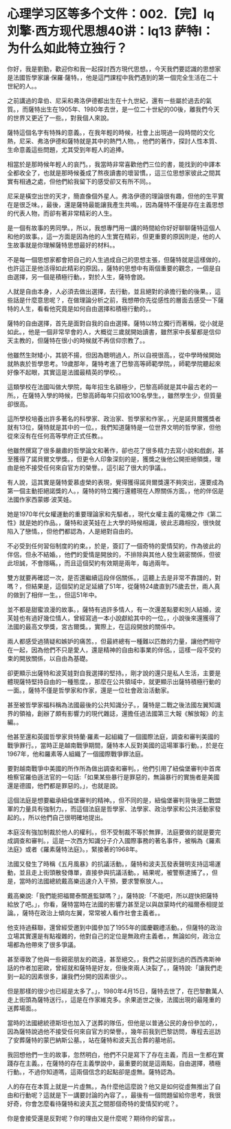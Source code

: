 # 心理学习区等多个文件：002.【完】lq刘擎·西方现代思想40讲：lq13 萨特I：为什么如此特立独行？

你好，我是劉勤，歡迎你和我一起探討西方現代思想。，今天我們要認識的思想家是法國哲學家讓·保羅·薩特。，他是這門課程中我們遇到的第一個完全生活在二十世紀的人。。

之前講過的韋伯、尼采和弗洛伊德都出生在十九世紀，還有一些屬於過去的氣質。，而薩特出生在1905年、1980年去世，是一位二十世紀的00後，離我們今天的世界又更近了一些。，對我個人來說。

薩特這個名字有特殊的意義。，在我年輕的時候，社會上出現過一段時間的文化熱，尼采、弗洛伊德和薩特就是其中的熱門人物。，他們的著作，探討人性本質、生命意義這些問題，尤其受到年輕人的追捧。

相當於是那時候年輕人的哀鬥。，我當時非常喜歡他們三位的書，能找到的中譯本全都收全了，也就是那時候養成了熬夜讀書的壞習慣。，這三位思想家彼此之間其實有相通之處，但他們給我留下的感受卻又有所不同。。

尼采是橫空出世的天才，簡直像個外星人。弗洛伊德的理論很有趣，但他的生平實在是很乏味。，最後，還是薩特最能讓我產生共鳴。，因為薩特不僅是存在主義思想的代表人物，而卻有著非常精彩的人生。

是一個有故事的男同學。，所以，我想專門用一講的時間給你好好聊聊薩特這個人和他的故事。，這一方面是因為他的人生實在精彩，但更重要的原因則是，他的人生故事就是你理解薩特思想最好的材料。。

不是每一個思想家都會把自己的人生過成自己的思想主張，但薩特就是這樣做的，也許這正是他活得如此精彩的原因。，薩特的思想中有兩個重要的觀念，一個是自由選擇，另一個是積極行動。，對於人生，薩特會說。

人就是自由本身，人必須去做出選擇，去行動，並且絕對的承擔行動的後果。，這些話是什麼意思呢？，在做理論分析之前，我想帶你先從感性的層面去感受一下薩特的人生，看看他究竟是如何自由選擇和積極行動的。。

薩特的自由選擇，首先是面對自我的自由選擇。薩特以特立獨行而著稱，從小就是如此。，他是一個非常早會的人，大概從三歲就開始讀書，雖然家中長輩都是信仰天主教的，但薩特在很小的時候就不再信仰宗教了。。

他雖然生財矮小，其貌不揚，但因為聰明過人，所以自視很高。，從中學時候開始就熱衷於哲學思考。19歲那年，薩特考進了巴黎高等師範學院。，師範學院聽起來好像不起眼，其實這是法國最精英的學校。。

這類學校在法國叫做大學院，每年招生名額極少，巴黎高師就是其中最古老的一所。，在薩特入學的時候，巴黎高師每年只招收100名學生。，雖然學生少，但質量卻很高。

這所學校培養出許多著名的科學家、政治家、哲學家和作家。，光是諾貝爾獲獎者就有13位，薩特就是其中的一位。，我們知道薩特是一位世界文明的哲學家，但他從來沒有在任何高等學府正式任教。。

他雖然撰寫了很多嚴肅的哲學論文和著作，卻也花了很多精力去寫小說和戲劇，甚至獲得了諾貝爾文學獎。，但更令人印象深刻的是，獲獎之後他公開拒絕領獎，理由是他不接受任何來自官方的榮譽。，這引起了很大的爭議。。

有人說，這其實是薩特愛慕虛榮的表現，覺得獲得諾貝爾獎還不夠突出，還要成為第一個主動拒絕諾獎的人。，薩特的特立獨行還體現在人際關係方面。，他的伴侶是法國作家西蒙娜·波芙娃。

她是1970年代女權運動的重要理論家和先驅者。，現代女權主義的電機之作《第二性》就是她的作品。，薩特和波芙娃在上大學的時候相識，彼此志趣相投，很快就陷入了戀情。，但他們都認為，人是絕對自由的。

不必受到任何習俗制度的約束。，於是，簽訂了一個奇特的愛情契約，作為彼此的伴侶，但永不結婚。，他們的愛情是開放的，不排除與其他人發生親密關係，但彼此坦誠，不會隱瞞。，而且這個契約有效期是兩年，每過兩年。

雙方就要再確認一次，是否還繼續這段伴侶關係。，這聽上去是非常不靠譜的，對嗎？，但結果是，這個契約足足延續了51年，從薩特24歲直到75歲去世，兩人真的做到了相伴一生。，但這51年中。

並不都是甜蜜浪漫的故事。，薩特有過許多情人，有一次還差點要和別人結婚，波芙娃也有過好幾位情人，曾經寫過一本小說獻給其中的一位。，小說後來還獲得了法國的最高文學獎，宮古爾獎。，實際上，在這段開放的關係中。

兩人都感受過猜疑和嫉妒的痛苦。，但最終總有一種難以匹敵的力量，讓他們相守在一起，因為他們不只是愛人，還是精神的自由和事業的伴侶。，這樣一段不受約束的開放關係，以自由為基礎。

卻更顯示出薩特和波芙娃對自我選擇的堅持。，剛才說的還只是私人生活，主要是體現薩特堅持自由的一種態度。，那麼在公共領域中，就更顯示出薩特積極行動的一面。，薩特不僅是哲學家和作家，還是一位社會政治活動家。

甚至被哲學家福科稱為法國最後的公共知識分子。，薩特是二戰之後法國左翼知識界的領袖，創辦了頗有影響力的現代雜誌，還擔任過法國第三大報《解放報》的主編。。

他甚至還和英國哲學家貝特蘭·羅素一起組織了一個國際法庭，調查和審判美國的戰爭罪行。，當時正是越南戰爭期間，薩特本人反對美國的這場軍事行動。，於是在1967年，他和羅素等人組織了一個國際戰爭罪法庭。

要對越南戰爭中美國的所作所為做出調查和審判。，他們引用了紐倫堡審判中首席檢察官羅伯遜法官的一句話:「如果某些暴行是罪惡的，無論暴行的實施者是美國還是德國，他們都是罪惡的。」，也就是說。

這個法庭是想要繼承紐倫堡審判的精神。，但不同的是，紐倫堡審判背後是二戰盟軍的力量具有強制力。，而這個法庭是哲學家、法學家、政治學家和公共活動家發起的。，所以他們自己很明確地提出。

本庭沒有強加制裁於他人的權利。，但不受制裁不等於無罪，法庭要做的就是要完成調查和審判。，這是一次西方知識分子介入國際事務的著名事件，被稱為《羅素法庭》或者《羅素薩特法庭》。，緊接著的1968年。

法國又發生了時稱《五月風暴》的抗議活動。，薩特和波夫瓦發表聲明支持這場運動，並且走上街頭散發傳單，直接參與抗議活動。，結果呢，被警察逮捕了。，但是，當時的法國總統戴高樂迅速介入干預，要求警察放人。。

戴高樂說:「我們能把福爾泰關進監獄嗎？」，薩特說:「不能吧，所以趕快把薩特給放了吧。」，你看，薩特當時在法國的影響力甚至足以與啟蒙時代的福爾泰相提並論。，薩特在政治上傾向左翼，常常被人看作社會主義者。。

他支持過蘇聯，還曾經受邀到中國參加了1955年的國慶觀禮活動。，但薩特的政治立場其實還是有點複雜的，他對自己的定位是無政府主義者。，無論如何，政治立場都為他帶來了很多爭議。

甚至導致了他與一些親密朋友的疏遠，甚至絕交。，我們之前提到過的西西弗斯神話的作者加密歐，曾經就和薩特是好友，但後來兩人決裂了。，薩特說:「讓我們走到一起的因素很多，讓我們分開的因素很少。。

但是那樣的很少也已經是太多了。」，1980年4月15日，薩特去世了，在巴黎數萬人走上街頭為薩特送行。，這是在作家維克多。余果逝世之後，法國出現的最隆重的送葬場面。。

當時的法國總統德斯坦也加入了送葬的隊伍，但他是以普通公民的身份參加的，，因為薩特說過他不接受任何來自官方的榮譽。，幾年前我到巴黎訪問，專程去巡訪了安葬薩特的蒙巴納斯公墓。，站在薩特和波夫瓦合葬的墓地前。

我回想他們一生的故事，忽然明白，他們不只是寫下了存在主義，而且一生都在實踐存在主義。，在薩特的存在主義學說中，最重要的就是這兩點，自由選擇，積極行動。，不過你知道嗎，這兩個信念的起點卻是虛無。薩特認為。

人的存在在本質上就是一片虛無。，為什麼他這麼說？他又是如何從虛無推出了自由和行動呢？這就是下一講要討論的內容了。，最後有一個問題留給你思考，我很好奇，你會怎麼看待薩特和波夫瓦之間那個奇特的愛情契約呢？。

你是會接受還是反對呢？你的理由又是什麼呢？期待你的留言。。